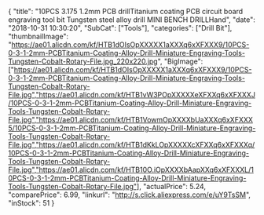 {
	"title": "10PCS 3.175 1.2mm PCB drillTitanium coating PCB circuit board engraving tool bit Tungsten steel alloy drill MINI BENCH DRILLHand",
	"date": "2018-10-31 10:30:20",
	"SubCat": ["Tools"],
	"categories": ["Drill Bit"],
	"thumbnailImage": "https://ae01.alicdn.com/kf/HTB1dOIsOpXXXXX1aXXXq6xXFXXX9/10PCS-0-3-1-2mm-PCBTitanium-Coating-Alloy-Drill-Miniature-Engraving-Tools-Tungsten-Cobalt-Rotary-File.jpg_220x220.jpg",
	"BigImage": ["https://ae01.alicdn.com/kf/HTB1dOIsOpXXXXX1aXXXq6xXFXXX9/10PCS-0-3-1-2mm-PCBTitanium-Coating-Alloy-Drill-Miniature-Engraving-Tools-Tungsten-Cobalt-Rotary-File.jpg","https://ae01.alicdn.com/kf/HTB1vW3POpXXXXXeXFXXq6xXFXXXJ/10PCS-0-3-1-2mm-PCBTitanium-Coating-Alloy-Drill-Miniature-Engraving-Tools-Tungsten-Cobalt-Rotary-File.jpg","https://ae01.alicdn.com/kf/HTB1VowmOpXXXXbUaXXXq6xXFXXX5/10PCS-0-3-1-2mm-PCBTitanium-Coating-Alloy-Drill-Miniature-Engraving-Tools-Tungsten-Cobalt-Rotary-File.jpg","https://ae01.alicdn.com/kf/HTB1dKkLOpXXXXXcXFXXq6xXFXXXq/10PCS-0-3-1-2mm-PCBTitanium-Coating-Alloy-Drill-Miniature-Engraving-Tools-Tungsten-Cobalt-Rotary-File.jpg","https://ae01.alicdn.com/kf/HTB10O.iOpXXXXbAapXXq6xXFXXXL/10PCS-0-3-1-2mm-PCBTitanium-Coating-Alloy-Drill-Miniature-Engraving-Tools-Tungsten-Cobalt-Rotary-File.jpg"],
	"actualPrice": 5.24,
	"comparePrice": 6.99,
	"linkurl": "http://s.click.aliexpress.com/e/uY9TsSM",
	"inStock": 51
}
